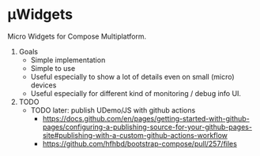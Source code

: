 # μWidgets

Micro Widgets for Compose Multiplatform.

1. Goals
   * Simple implementation
   * Simple to use
   * Useful especially to show a lot of details even on small (micro) devices
   * Useful especially for different kind of monitoring / debug info UI.
2. TODO
   * TODO later: publish UDemo/JS with github actions
     * https://docs.github.com/en/pages/getting-started-with-github-pages/configuring-a-publishing-source-for-your-github-pages-site#publishing-with-a-custom-github-actions-workflow
     * https://github.com/hfhbd/bootstrap-compose/pull/257/files